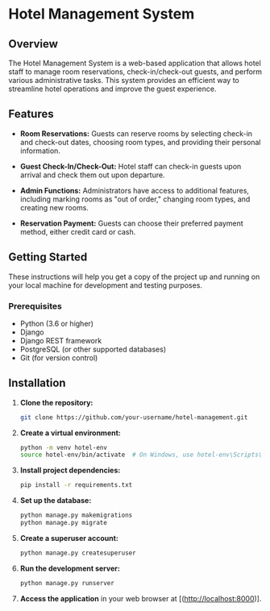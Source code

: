 # Hotel Management System

## Overview

The Hotel Management System is a web-based application that allows hotel staff to manage room reservations, check-in/check-out guests, and perform various administrative tasks. This system provides an efficient way to streamline hotel operations and improve the guest experience.

## Features

- **Room Reservations:** Guests can reserve rooms by selecting check-in and check-out dates, choosing room types, and providing their personal information.

- **Guest Check-In/Check-Out:** Hotel staff can check-in guests upon arrival and check them out upon departure.

- **Admin Functions:** Administrators have access to additional features, including marking rooms as "out of order," changing room types, and creating new rooms.

- **Reservation Payment:** Guests can choose their preferred payment method, either credit card or cash.

## Getting Started

These instructions will help you get a copy of the project up and running on your local machine for development and testing purposes.

### Prerequisites

- Python (3.6 or higher)
- Django
- Django REST framework
- PostgreSQL (or other supported databases)
- Git (for version control)


## Installation

1. **Clone the repository:**

    ```bash
    git clone https://github.com/your-username/hotel-management.git
    ```

2. **Create a virtual environment:**

    ```bash
    python -m venv hotel-env
    source hotel-env/bin/activate  # On Windows, use hotel-env\Scripts\activate
    ```

3. **Install project dependencies:**

    ```bash
    pip install -r requirements.txt
    ```

4. **Set up the database:**

    ```bash
    python manage.py makemigrations
    python manage.py migrate
    ```

5. **Create a superuser account:**

    ```bash
    python manage.py createsuperuser
    ```

6. **Run the development server:**

    ```bash
    python manage.py runserver
    ```

7. **Access the application** in your web browser at [([http://localhost:8000](http://127.0.0.1:8000/homepage/))].

